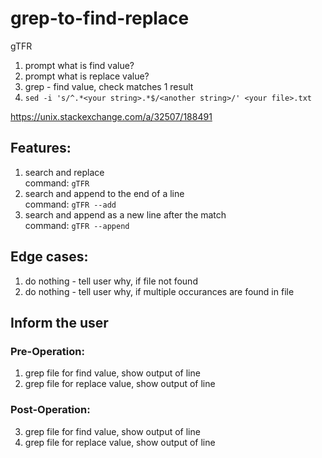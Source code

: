 # grep-to-find-replace
gTFR

1) prompt what is find value?
2) prompt what is replace value?
2) grep - find value, check matches 1 result
3) `sed -i 's/^.*<your string>.*$/<another string>/' <your file>.txt`

https://unix.stackexchange.com/a/32507/188491 

## Features:
1) search and replace<br/>
command: `gTFR`
2) search and append to the end of a line<br/>
command: `gTFR --add`
3) search and append as a new line after the match<br/>
command: `gTFR --append`

## Edge cases:
1) do nothing - tell user why, if file not found
2) do nothing - tell user why, if multiple occurances are found in file

## Inform the user

### Pre-Operation:
1) grep file for find value, show output of line
2) grep file for replace value, show output of line

### Post-Operation:
3) grep file for find value, show output of line
4) grep file for replace value, show output of line
